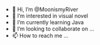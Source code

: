 - 👋 Hi, I’m @MoonismyRiver
- 👀 I’m interested in visual novel
- 🌱 I’m currently learning Java
- 💞️ I’m looking to collaborate on ...
- 📫 How to reach me ...

<!---
MoonismyRiver/MoonismyRiver is a ✨ special ✨ repository because its `README.md` (this file) appears on your GitHub profile.
You can click the Preview link to take a look at your changes.
--->
